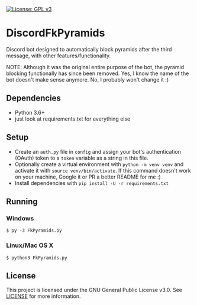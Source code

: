 [![License: GPL v3](https://img.shields.io/badge/License-GPL%20v3-blue.svg)](https://www.gnu.org/licenses/gpl-3.0)

# DiscordFkPyramids
Discord bot designed to automatically block pyramids after the third message, with other features/functionality.

NOTE: Although it was the original entire purpose of the bot, the pyramid blocking functionally has since been removed. Yes, I know the name of the bot doesn't make sense anymore. No, I probably won't change it :)

## Dependencies
- Python 3.6+
- just look at requirements.txt for everything else

## Setup 
- Create an `auth.py` file in `config` and assign your bot's authentication (OAuth) token to a `token` variable as a string in this file.
- Optionally create a virtual environment with `python -m venv venv` and activate it with `source venv/bin/activate`. If this command doesn't work on your machine, Google it or PR a better README for me :)
- Install dependencies with `pip install -U -r requirements.txt`

## Running
### Windows
```
$ py -3 FkPyramids.py
```
### Linux/Mac OS X
```
$ python3 FkPyramids.py
```
## License
This project is licensed under the GNU General Public License v3.0. See [LICENSE](https://github.com/zaxutic/Discord-FkPyramids/tree/rewrite/LICENSE) for more information.

